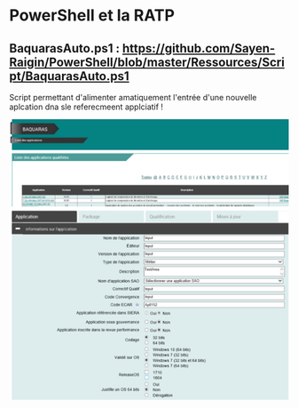 # PowerShell et la RATP

## BaquarasAuto.ps1 : https://github.com/Sayen-Raigin/PowerShell/blob/master/Ressources/Script/BaquarasAuto.ps1
Script permettant d'alimenter amatiquement l'entrée d'une nouvelle aplcation dna sle referecmeent applciatif !

![alt text](../Ressources/IMG/BaquarasAuto.png)

<br><br>